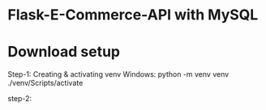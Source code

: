 # Flask-E-Commerce-API with MySQL
# Download setup
Step-1: Creating & activating venv Windows:
 python -m venv venv
  ./venv/Scripts/activate

step-2:   
